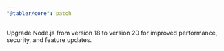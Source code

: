 ```yaml
---
"@tabler/core": patch
---
```


Upgrade Node.js from version 18 to version 20 for improved performance, security, and feature updates.
